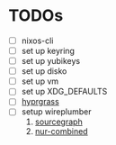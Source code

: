 # TODOs
- [ ] nixos-cli
- [ ] set up keyring
- [ ] set up yubikeys
- [ ] set up disko
- [ ] set up vm
- [ ] set up XDG_DEFAULTS
- [ ] [hyprgrass](https://github.com/horriblename/hyprgrass)
- [ ] setup wireplumber
    1. [sourcegraph](https://sourcegraph.com/search?q=context:global+lang:nix+wireplumber&patternType=keyword&sm=0)
    2. [nur-combined](https://github.com/nix-community/nur-combined)
